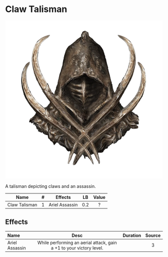 # Claw Talisman

![Copyrighted Image](ClawTalisman.png)



A talisman depicting claws and an assassin.



|     Name     | # |     Effects     | LB | Value |
| :-----------: | :-: | :------------: | :-: | :---: |
| Claw Talisman | 1 | Ariel Assassin | 0.2 |   ?   |

## Effects

| Name           |                               Desc                               | Duration | Source |
| :------------- | :-----------------------------------------------------------------: | :------: | :-----------: |
| Ariel Assassin | While performing an aerial attack, gain a +1 to your victory level. |          |       3       |
